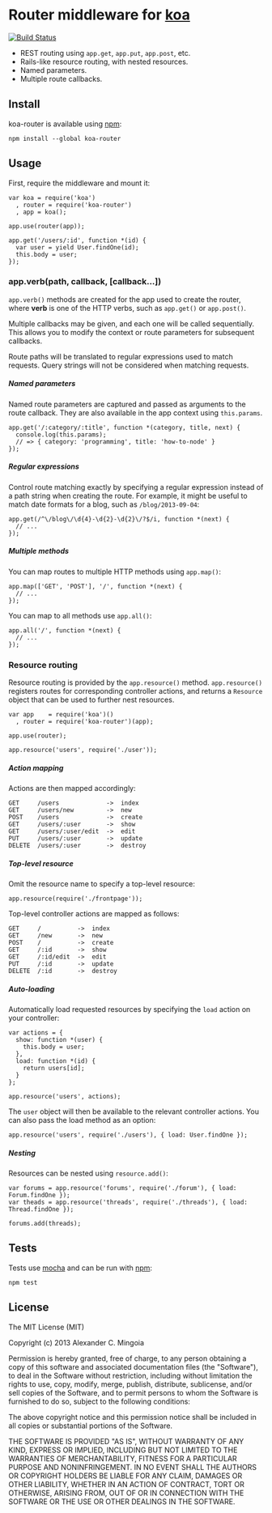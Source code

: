 # Router middleware for [koa](https://github.com/koajs/koa)

[![Build Status](https://secure.travis-ci.org/alexmingoia/koa-router.png)](http://travis-ci.org/alexmingoia/koa-router)

* REST routing using `app.get`, `app.put`, `app.post`, etc.
* Rails-like resource routing, with nested resources.
* Named parameters.
* Multiple route callbacks.

## Install

koa-router is available using [npm](https://npmjs.org):

    npm install --global koa-router

## Usage

First, require the middleware and mount it:

    var koa = require('koa')
      , router = require('koa-router')
      , app = koa();
    
    app.use(router(app));
    
    app.get('/users/:id', function *(id) {
      var user = yield User.findOne(id);
      this.body = user;
    });

### app.verb(path, callback, [callback...])

`app.verb()` methods are created for the app used to create the router,
where **verb** is one of the HTTP verbs, such as `app.get()` or `app.post()`.

Multiple callbacks may be given, and each one will be called sequentially.
This allows you to modify the context or route parameters for subsequent
callbacks.

Route paths will be translated to regular expressions used to match requests.
Query strings will not be considered when matching requests.

##### Named parameters

Named route parameters are captured and passed as arguments to the route callback.
They are also available in the app context using `this.params`.

    app.get('/:category/:title', function *(category, title, next) {
      console.log(this.params);
      // => { category: 'programming', title: 'how-to-node' }
    });

##### Regular expressions

Control route matching exactly by specifying a regular expression instead of
a path string when creating the route. For example, it might be useful to match
date formats for a blog, such as `/blog/2013-09-04`:

    app.get(/^\/blog\/\d{4}-\d{2}-\d{2}\/?$/i, function *(next) {
      // ...
    });

##### Multiple methods

You can map routes to multiple HTTP methods using `app.map()`:

    app.map(['GET', 'POST'], '/', function *(next) {
      // ...
    });

You can map to all methods use `app.all()`:

    app.all('/', function *(next) {
      // ...
    });

### Resource routing

Resource routing is provided by the `app.resource()` method. `app.resource()`
registers routes for corresponding controller actions, and returns a
`Resource` object that can be used to further nest resources.

    var app    = require('koa')()
      , router = require('koa-router')(app);
    
    app.use(router);
    
    app.resource('users', require('./user'));

##### Action mapping

Actions are then mapped accordingly:

    GET     /users             ->  index
    GET     /users/new         ->  new
    POST    /users             ->  create
    GET     /users/:user       ->  show
    GET     /users/:user/edit  ->  edit
    PUT     /users/:user       ->  update
    DELETE  /users/:user       ->  destroy

##### Top-level resource

Omit the resource name to specify a top-level resource:

    app.resource(require('./frontpage'));

Top-level controller actions are mapped as follows:

    GET     /          ->  index
    GET     /new       ->  new
    POST    /          ->  create
    GET     /:id       ->  show
    GET     /:id/edit  ->  edit
    PUT     /:id       ->  update
    DELETE  /:id       ->  destroy

##### Auto-loading

Automatically load requested resources by specifying the `load` action
on your controller:

    var actions = {
      show: function *(user) {
        this.body = user;
      },
      load: function *(id) {
        return users[id];
      }
    };
    
    app.resource('users', actions);

The `user` object will then be available to the relevant controller actions.
You can also pass the load method as an option:

    app.resource('users', require('./users'), { load: User.findOne });

##### Nesting

Resources can be nested using `resource.add()`:

    var forums = app.resource('forums', require('./forum'), { load: Forum.findOne });
    var theads = app.resource('threads', require('./threads'), { load: Thread.findOne });
    
    forums.add(threads);

## Tests

Tests use [mocha](https://github.com/visionmedia/mocha) and can be run 
with [npm](https://npmjs.org):

    npm test

## License

The MIT License (MIT)

Copyright (c) 2013 Alexander C. Mingoia

Permission is hereby granted, free of charge, to any person obtaining a copy
of this software and associated documentation files (the "Software"), to deal
in the Software without restriction, including without limitation the rights
to use, copy, modify, merge, publish, distribute, sublicense, and/or sell
copies of the Software, and to permit persons to whom the Software is
furnished to do so, subject to the following conditions:

The above copyright notice and this permission notice shall be included in
all copies or substantial portions of the Software.

THE SOFTWARE IS PROVIDED "AS IS", WITHOUT WARRANTY OF ANY KIND, EXPRESS OR
IMPLIED, INCLUDING BUT NOT LIMITED TO THE WARRANTIES OF MERCHANTABILITY,
FITNESS FOR A PARTICULAR PURPOSE AND NONINFRINGEMENT. IN NO EVENT SHALL THE
AUTHORS OR COPYRIGHT HOLDERS BE LIABLE FOR ANY CLAIM, DAMAGES OR OTHER
LIABILITY, WHETHER IN AN ACTION OF CONTRACT, TORT OR OTHERWISE, ARISING FROM,
OUT OF OR IN CONNECTION WITH THE SOFTWARE OR THE USE OR OTHER DEALINGS IN
THE SOFTWARE.
